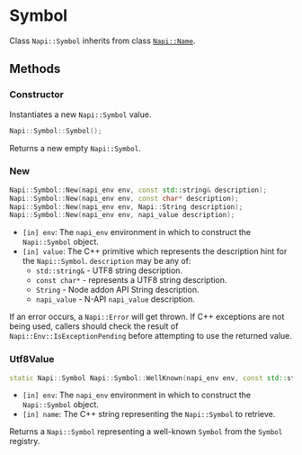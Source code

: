 # Symbol

Class `Napi::Symbol` inherits from class [`Napi::Name`][].

## Methods

### Constructor

Instantiates a new `Napi::Symbol` value.

```cpp
Napi::Symbol::Symbol();
```

Returns a new empty `Napi::Symbol`.

### New
```cpp
Napi::Symbol::New(napi_env env, const std::string& description);
Napi::Symbol::New(napi_env env, const char* description);
Napi::Symbol::New(napi_env env, Napi::String description);
Napi::Symbol::New(napi_env env, napi_value description);
```

- `[in] env`: The `napi_env` environment in which to construct the `Napi::Symbol` object.
- `[in] value`: The C++ primitive which represents the description hint for the `Napi::Symbol`.
  `description` may be any of:
  - `std::string&` - UTF8 string description.
  - `const char*` - represents a UTF8 string description.
  - `String` - Node addon API String description.
  - `napi_value` - N-API `napi_value` description.

If an error occurs, a `Napi::Error` will get thrown. If C++ exceptions are not
being used, callers should check the result of `Napi::Env::IsExceptionPending` before
attempting to use the returned value.

### Utf8Value
```cpp
static Napi::Symbol Napi::Symbol::WellKnown(napi_env env, const std::string& name);
```

- `[in] env`: The `napi_env` environment in which to construct the `Napi::Symbol` object.
- `[in] name`: The C++ string representing the `Napi::Symbol` to retrieve.

Returns a `Napi::Symbol` representing a well-known `Symbol` from the
`Symbol` registry.

[`Napi::Name`]: ./name.md
